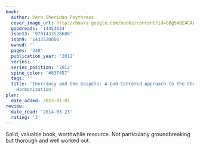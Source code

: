 ```yaml
---
book:
  author: Vern Sheridan Poythress
  cover_image_url: http://books.google.com/books/content?id=SBg5mQEACAAJ&printsec=frontcover&img=1&zoom=1&source=gbs_api
  goodreads: '14453034'
  isbn13: '9781433528606'
  isbn9: '1433528606'
  owned: ''
  pages: '240'
  publication_year: '2012'
  series: ''
  series_position: '2012'
  spine_color: '#837457'
  tags: ''
  title: 'Inerrancy and the Gospels: A God-Centered Approach to the Challenges of
    Harmonization'
plan:
  date_added: 2023-01-01
review:
  date_read: '2014-03-23'
  rating: '3'
---
```


Solid, valuable book, worthwhile resource. Not particularly groundbreaking but thorough and well worked out.
